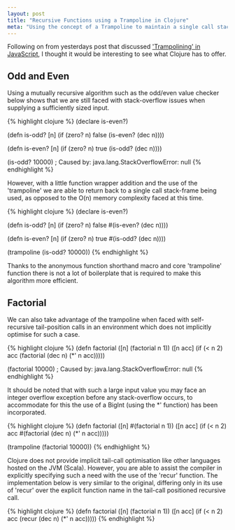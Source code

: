```yaml
---
layout: post
title: "Recursive Functions using a Trampoline in Clojure"
meta: "Using the concept of a Trampoline to maintain a single call stack frame in Clojure"
---
```


Following on from yesterdays post that discussed ['Trampolining' in JavaScript](/posts/recursive-functions-using-a-trampoline-in-javascript/), I thought it would be interesting to see what Clojure has to offer.
<!--more-->

## Odd and Even

Using a mutually recursive algorithm such as the odd/even value checker below shows that we are still faced with stack-overflow issues when supplying a sufficiently sized input.

{% highlight clojure %}
(declare is-even?)

(defn is-odd? [n]
  (if (zero? n)
    false
    (is-even? (dec n))))

(defn is-even? [n]
  (if (zero? n)
    true
    (is-odd? (dec n))))

(is-odd? 10000)
; Caused by: java.lang.StackOverflowError: null
{% endhighlight %}

However, with a little function wrapper addition and the use of the 'trampoline' we are able to return back to a single call stack-frame being used, as opposed to the O(n) memory complexity faced at this time.

{% highlight clojure %}
(declare is-even?)

(defn is-odd? [n]
  (if (zero? n)
    false
    #(is-even? (dec n))))

(defn is-even? [n]
  (if (zero? n)
    true
    #(is-odd? (dec n))))

(trampoline (is-odd? 10000))
{% endhighlight %}

Thanks to the anonymous function shorthand macro and core 'trampoline' function there is not a lot of boilerplate that is required to make this algorithm more efficient.

## Factorial

We can also take advantage of the trampoline when faced with self-recursive tail-position calls in an environment which does not implicitly optimise for such a case.

{% highlight clojure %}
(defn factorial
  ([n] (factorial n 1))
  ([n acc] (if (< n 2) acc (factorial (dec n) (*' n acc)))))

(factorial 10000)
; Caused by: java.lang.StackOverflowError: null
{% endhighlight %}

It should be noted that with such a large input value you may face an integer overflow exception before any stack-overflow occurs, to accommodate for this the use of a BigInt (using the *' function) has been incorporated.

{% highlight clojure %}
(defn factorial
  ([n] #(factorial n 1))
  ([n acc] (if (< n 2) acc #(factorial (dec n) (*' n acc)))))

(trampoline (factorial 10000))
{% endhighlight %}

Clojure does not provide implicit tail-call optimisation like other languages hosted on the JVM (Scala).
However, you are able to assist the compiler in explicitly specifying such a need with the use of the 'recur' function.
The implementation below is very similar to the original, differing only in its use of 'recur' over the explicit function name in the tail-call positioned recursive call.

{% highlight clojure %}
(defn factorial
  ([n] (factorial n 1))
  ([n acc] (if (< n 2) acc (recur (dec n) (*' n acc)))))
{% endhighlight %}
